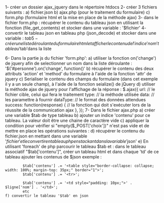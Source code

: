 1- créer un dossier ajax_jquery dans le répertoire htdocs
2- créer 3 fichiers suivants : 
	a) fichier.json
    b) ajax.php (pour le traitement du formulaire)
    c) form.php (formulaire html et la mise en place de la méthode ajax)
3- dans le fichier form.php : récupérer le contenu du tableau json en utilisant la fonction (file_get_contents) et stocker dans une variable : '$fichier'
4- convertir le tableau json en tableau php (json_decode) et stocker dans une variable : $tab
5- créer une liste déroulante du formulaire html et afficher le contenu de l'indice 'nom' tableau '$tab'dans la liste

6- Dans la partie js du fichier 'form.php':
	a) utiliser la fonction on('change') de jquery afin de selectionner un nom dans la liste déroulante : '$('#personne').on('change', function()'
    b) récupérer le contenu des deux attributs 'action' et 'method' du formulaire à l'aide de la fonction 'attr' de jquery
    c) Serialiser le contenu des champs du formulaire (dans cet exemple il y a un seule champ), à l'aide de la fonction seialize() de jQuery
    d) utiliser la méthode ajax de jquery pour l'affichage de la réponse : 
    	$.ajax({
            url: // le fichier cible, celui qui fera le traitement 
            type: // la méthode utilisée 
            data: // les paramettre à fournir
            dataType: // le format des données attendues  
            success: function(response) {
                // la fonction qui doit s'exécuter lors de la réussite de la communication ajax 
            },
        });
7- Dans le fichier ajax.php
 	a) créer une variable $tab de type tableau
    b) ajouter un indice 'contenu' pour ce tableau. La valeur doit être une chaine de caractère vide
    c) appliquer la condition pour vérifier si "empty($_POST['choix'])" n'est pas vide et de mettre en place les opérations suivantes :
    d) récupérer le contenu du fichier.json en mettant dans une variable '$fichier' et le convertir en tableau php en stackant dans la variable '$json'
    e) En utilisant 'foreach' de php parcourir le tableau $tab et :
    	dans le tableau associatif "$tab['contenu']", créer un tableau html et dans chaque 'td' de ce tableau ajouter les contenus de $json
        exemple : 
        
        	$tab['contenu'] .= '<table style="border-collapse: collapse; width: 100%; margin-top: 35px;" border="1">';
            $tab['contenu'] .= '<tr>';
            
            $tab['contenu'] .= '<td style="padding: 10px;">' . $ligne['nom'] . '</td>';
            etc
    f) convertir le tableau '$tab' en json
    

	

	
